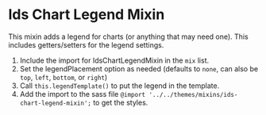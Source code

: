 # Ids Chart Legend Mixin

This mixin adds a legend for charts (or anything that may need one). This includes getters/setters for the legend settings.

1. Include the import for IdsChartLegendMixin in the `mix` list.
1. Set the legendPlacement option as needed (defaults to `none`, can also be `top`, `left`, `bottom`, or `right`)
1. Call `this.legendTemplate()` to put the legend in the template.
1. Add the import to the sass file `@import '../../themes/mixins/ids-chart-legend-mixin';` to get the styles.
